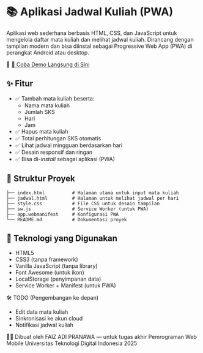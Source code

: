# 📚 Aplikasi Jadwal Kuliah (PWA)

Aplikasi web sederhana berbasis HTML, CSS, dan JavaScript untuk mengelola daftar mata kuliah dan melihat jadwal kuliah. Dirancang dengan tampilan modern dan bisa diinstal sebagai Progressive Web App (PWA) di perangkat Android atau desktop.

🧪 [🔗 Coba Demo Langsung di Sini](https://akademik-62m4.vercel.app/)

## ✨ Fitur

- ✅ Tambah mata kuliah beserta:
  - Nama mata kuliah
  - Jumlah SKS
  - Hari
  - Jam
- ✅ Hapus mata kuliah
- ✅ Total perhitungan SKS otomatis
- ✅ Lihat jadwal mingguan berdasarkan hari
- ✅ Desain responsif dan ringan
- ✅ Bisa di-*install* sebagai aplikasi (PWA)

## 📁 Struktur Proyek
```
├── index.html          # Halaman utama untuk input mata kuliah
├── jadwal.html         # Halaman untuk melihat jadwal per hari
├── style.css           # File CSS untuk desain tampilan
├── sw.js               # Service Worker (untuk PWA)
├── app.webmanifest     # Konfigurasi PWA
└── README.md           # Dokumentasi proyek
```

## 🧠 Teknologi yang Digunakan
   - HTML5
   - CSS3 (tanpa framework)
   - Vanilla JavaScript (tanpa library)
   - Font Awesome (untuk ikon)
   - LocalStorage (penyimpanan data)
   - Service Worker + Manifest (untuk PWA)

🛠️ TODO (Pengembangan ke depan)
   - Edit data mata kuliah
   - Sinkronisasi ke akun cloud
   - Notifikasi jadwal kuliah

👨‍💻 Dibuat oleh
FAIZ ADI PRANAWA — untuk tugas akhir Pemrograman Web Mobile
Universitas Teknologi Digital Indonesia
2025

